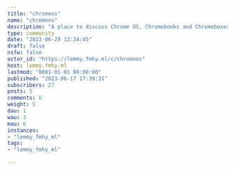 ```yaml
---
title: "chromeos" 
name: "chromeos"
description: "A place to discuss Chrome OS, Chromebooks and Chromeboxes."
type: community
date: "2023-06-29 12:34:45"
draft: false
nsfw: false
actor_id: "https://lemmy.fmhy.ml/c/chromeos"
host: lemmy.fmhy.ml
lastmod: "0001-01-01 00:00:00"
published: "2023-06-17 17:39:31"
subscribers: 27
posts: 5
comments: 6
weight: 5
dau: 1
wau: 3
mau: 6
instances:
- "lemmy_fmhy_ml"
tags: 
- "lemmy_fmhy_ml"

---
```

